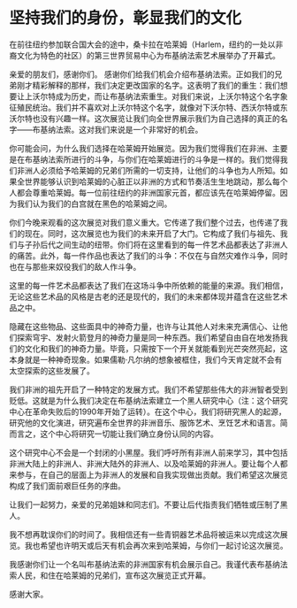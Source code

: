 # 坚持我们的身份，彰显我们的文化

在前往纽约参加联合国大会的途中，桑卡拉在哈莱姆（Harlem，纽约的一处以非裔文化为特色的社区）的第三世界贸易中心为布基纳法索艺术展举办了开幕式。

亲爱的朋友们，感谢你们。
感谢你们给我们机会介绍布基纳法索。正如我们的兄弟刚才精彩解释的那样，我们决定更改国家的名字。这表明了我们的重生：我们想要让上沃尔特成为历史，而让布基纳法索重生。对我们来说，上沃尔特这个名字象征殖民统治。我们并不喜欢对上沃尔特这个名字，就像对下沃尔特、西沃尔特或东沃尔特也没有兴趣一样。这次展览让我们向全世界展示我们为自己选择的真正的名字——布基纳法索。这对我们来说是一个非常好的机会。

你可能会问，为什么我们选择在哈莱姆开始展览。因为我们觉得我们在非洲、主要是在布基纳法索所进行的斗争，与你们在哈莱姆进行的斗争是一样的。我们觉得我们非洲人必须给予哈莱姆的兄弟们所需的一切支持，让他们的斗争也为人所知。如果全世界能够认识到哈莱姆的心脏正以非洲的方式和节奏活生生地跳动，那么每个人都会尊重哈莱姆。每一位前往纽约的非洲国家元首，都应该先在哈莱姆停留。因为我们认为我们的白宫就在黑色的哈莱姆之间。

你们今晚来观看的这次展览对我们意义重大。它传递了我们整个过去，也传递了我们的现在。同时，这次展览也为我们的未来开启了大门。它构成了我们与祖先、我们与子孙后代之间生动的纽带。你们将在这里看到的每一件艺术品都表达了非洲人的痛苦。此外，每一件作品也表达了我们的斗争：不仅在与自然灾难作斗争，同时也在与那些来奴役我们的敌人作斗争。

这里的每一件艺术品都表达了我们在这场斗争中所依赖的能量的来源。我们相信，无论这些艺术品的风格是古老的还是现代的，我们的未来都体现并蕴含在这些艺术品之中。

隐藏在这些物品、这些面具中的神奇力量，也许与让其他人对未来充满信心、让他们探索穹宇、发射火箭登月的神奇力量是同一种东西。我们希望自由自在地发扬我们的文化和我们的神奇力量。毕竟，只需按下一个开关就能看到光芒突然亮起，这本身就是一种神奇现象。如果儒勒·凡尔纳的想象被框住，我们今天肯定就不会有太空探索的这些发展了。

我们非洲的祖先开启了一种特定的发展方式。我们不希望那些伟大的非洲智者受到贬低。这就是为什么我们决定在布基纳法索建立一个黑人研究中心（注：这个研究中心在革命失败后的1990年开始了运转）。在这个中心，我们将研究黑人的起源，研究他的文化演进，研究遍布全世界的非洲音乐、服饰艺术、烹饪艺术和语言。简而言之，这个中心将研究一切能让我们确立身份认同的内容。

这个研究中心不会是一个封闭的小黑屋。我们呼吁所有非洲人前来学习，其中包括非洲大陆上的非洲人、非洲大陆外的非洲人、以及哈莱姆的非洲人。要让每个人都来参与，在自己的层面上为非洲人的发展和自我实现做出贡献。我们希望这次展览构成了我们面前艰巨任务的序曲。

让我们一起努力，亲爱的兄弟姐妹和同志们。不要让后代指责我们牺牲或压制了黑人。

我不想再耽误你们的时间了。我相信还有一些青铜器艺术品将被运来以完成这次展览。我也希望也许明天或后天有机会再次来到哈莱姆，与你们一起讨论这次展览。

我感谢你们让一个名叫布基纳法索的非洲国家有机会展示自己。我谨代表布基纳法索人民，和住在哈莱姆的兄弟们，宣布这次展览正式开幕。

感谢大家。
